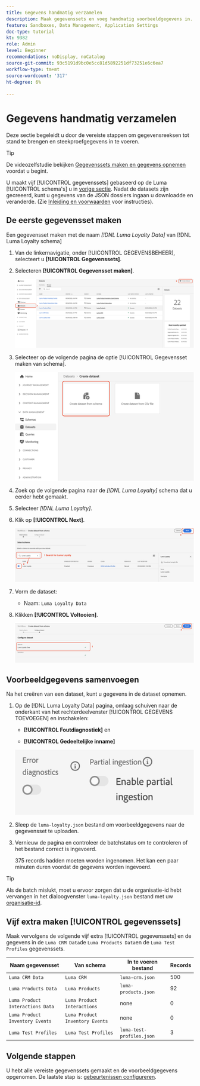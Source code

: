 ```yaml
---
title: Gegevens handmatig verzamelen
description: Maak gegevenssets en voeg handmatig voorbeeldgegevens in.
feature: Sandboxes, Data Management, Application Settings
doc-type: tutorial
kt: 9382
role: Admin
level: Beginner
recommendations: noDisplay, noCatalog
source-git-commit: 93c5191d9bc0e5cc81d5892251df73251e6c6ea7
workflow-type: tm+mt
source-wordcount: '317'
ht-degree: 6%

---
```



# Gegevens handmatig verzamelen

Deze sectie begeleidt u door de vereiste stappen om gegevensreeksen tot stand te brengen en steekproefgegevens in te voeren.

>[!TIP]
>
> De videozelfstudie bekijken [Gegevenssets maken en gegevens opnemen](/help/set-up-data/create-datasets-and-ingest-data.md) voordat u begint.

U maakt vijf [!UICONTROL gegevenssets] gebaseerd op de Luma [!UICONTROL schema&#39;s] u in [vorige sectie](/help/tutorial-configure-a-training-sandbox/manual-data-set-up.md). Nadat de datasets zijn gecreeerd, kunt u gegevens van de JSON dossiers ingaan u downloadde en veranderde. (Zie [Inleiding en voorwaarden](/help/tutorial-configure-a-training-sandbox/introduction-and-prerequisites.md) voor instructies).

## De eerste gegevensset maken

Een gegevensset maken met de naam *[!DNL Luma Loyalty Data]* van [!DNL Luma Loyalty schema]

1. Van de linkernavigatie, onder [!UICONTROL GEGEVENSBEHEER], selecteert u **[!UICONTROL Gegevenssets]**.

1. Selecteren **[!UICONTROL Gegevensset maken]**.

   ![Een gegevensset maken](assets/create-dataset.png)

1. Selecteer op de volgende pagina de optie [!UICONTROL Gegevensset maken van schema].

   ![Een gegevensset maken op basis van een schema](assets/create-dataset-from-schema.png)

1. Zoek op de volgende pagina naar de *[!DNL Luma Loyalty]* schema dat u eerder hebt gemaakt.

1. Selecteer *[!DNL Luma Loyalty]*.

1. Klik op **[!UICONTROL Next]**.

   ![Schema zoeken en selecteren](assets/create-dataset-select-schema.png)

1. Vorm de dataset:

   * Naam: `Luma Loyalty Data`

1. Klikken **[!UICONTROL Voltooien]**.

   ![Gegevensset configureren](assets/create-dataset-configure.png)

## Voorbeeldgegevens samenvoegen

Na het creëren van een dataset, kunt u gegevens in de dataset opnemen.

1. Op de [!DNL Luma Loyalty Data] pagina, omlaag schuiven naar de onderkant van het rechterdeelvenster [!UICONTROL GEGEVENS TOEVOEGEN] en inschakelen:

   * **[!UICONTROL Foutdiagnostiek]** en

   * **[!UICONTROL Gedeeltelijke inname]**

   ![Gegevens samenvoegen](assets/ingest-data.png)

1. Sleep de `luma-loyalty.json` bestand om voorbeeldgegevens naar de gegevensset te uploaden.

1. Vernieuw de pagina en controleer de batchstatus om te controleren of het bestand correct is ingevoerd.

   375 records hadden moeten worden ingenomen. Het kan een paar minuten duren voordat de gegevens worden ingevoerd.

>[!TIP]
>
>Als de batch mislukt, moet u ervoor zorgen dat u de organisatie-id hebt vervangen in het dialoogvenster `luma-loyalty.json` bestand met uw [organisatie-id](https://experienceleague.adobe.com/docs/core-services/interface/administration/organizations.html?lang=nl).

## Vijf extra maken [!UICONTROL gegevenssets]

Maak vervolgens de volgende vijf extra [!UICONTROL gegevenssets] en de gegevens in de `Luma CRM Data`de `Luma Products Data`en de `Luma Test Profiles` gegevenssets.

| Naam gegevensset | Van schema | In te voeren bestand | Records |
| -----| ------ | -------| ------- |
| `Luma CRM Data` | `Luma CRM` | `luma-crm.json` | 500 |
| `Luma Products Data` | `Luma Products` | `luma-products.json` | 92 |
| `Luma Product Interactions Data` | `Luma Product Interactions` | none | 0 |
| `Luma Product Inventory Events` | `Luma Product Inventory Events` | none | 0 |
| `Luma Test Profiles` | `Luma Test Profiles` | `luma-test-profiles.json` | 3 |

## Volgende stappen

U hebt alle vereiste gegevenssets gemaakt en de voorbeeldgegevens opgenomen. De laatste stap is: [gebeurtenissen configureren](/help/tutorial-configure-a-training-sandbox/configure-events.md).
